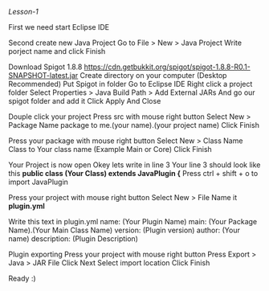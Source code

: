 *Lesson-1*

First we need start Eclipse IDE

Second create new Java Project
Go to File > New > Java Project
Write porject name and click Finish

Download Spigot 1.8.8
https://cdn.getbukkit.org/spigot/spigot-1.8.8-R0.1-SNAPSHOT-latest.jar
Create directory on your computer (Desktop Recommended)
Put Spigot in folder
Go to Eclipse IDE
Right click a project folder
Select Properties > Java Build Path >  Add External JARs
And go our spigot folder and add it
Click Apply And Close

Douple click your project
Press src with mouse right button
Select New > Package
Name package to me.(your name).(your project name)
Click Finish

Press your package with mouse right button
Select New > Class
Name Class to Your class name (Example Main or Core)
Click Finish

Your Project is now open
Okey lets write in line 3
Your line 3 should look like this **public class (Your Class) extends JavaPlugin {**
Press ctrl + shift + o to import JavaPlugin

Press your project with mouse right button
Select New > File
Name it **plugin.yml**

Write this text in plugin.yml
name: (Your Plugin Name)
main: (Your Package Name).(Your Main Class Name)
version: (Plugin version)
author: (Your name)
description: (Plugin Description)

Plugin exporting
Press your project with mouse right button
Press Export > Java > JAR File
Click Next
Select import location
Click Finish

Ready :)
